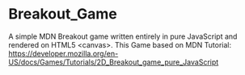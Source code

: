 # Breakout_Game
A simple MDN Breakout game written entirely in pure JavaScript and rendered on HTML5 &lt;canvas>. 
This Game based on MDN Tutorial: https://developer.mozilla.org/en-US/docs/Games/Tutorials/2D_Breakout_game_pure_JavaScript

